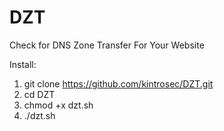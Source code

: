 # DZT
Check for DNS Zone Transfer For Your Website 

Install:
1. git clone https://github.com/kintrosec/DZT.git
2. cd DZT
3. chmod +x dzt.sh
4. ./dzt.sh

